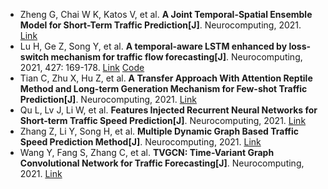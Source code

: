 * Zheng G, Chai W K, Katos V, et al. <b>A Joint Temporal-Spatial Ensemble Model for Short-Term Traffic Prediction[J]</b>. Neurocomputing, 2021. [Link](https://www.sciencedirect.com/science/article/pii/S0925231221009322)
* Lu H, Ge Z, Song Y, et al. <b>A temporal-aware LSTM enhanced by loss-switch mechanism for traffic flow forecasting[J]</b>. Neurocomputing, 2021, 427: 169-178. [Link](https://www.sciencedirect.com/science/article/pii/S0925231220318130) [Code](https://github.com/illumina7e/TCC-LSTM-LSM)
* Tian C, Zhu X, Hu Z, et al. <b>A Transfer Approach With Attention Reptile Method and Long-term Generation Mechanism for Few-shot Traffic Prediction[J]</b>. Neurocomputing, 2021. [Link](https://www.sciencedirect.com/science/article/pii/S0925231221004549)
* Qu L, Lv J, Li W, et al. <b>Features Injected Recurrent Neural Networks for Short-term Traffic Speed Prediction[J]</b>. Neurocomputing, 2021. [Link](https://www.sciencedirect.com/science/article/pii/S0925231221004380)
* Zhang Z, Li Y, Song H, et al. <b>Multiple Dynamic Graph Based Traffic Speed Prediction Method[J]</b>. Neurocomputing, 2021. [Link](https://www.sciencedirect.com/science/article/pii/S0925231221010973)
* Wang Y, Fang S, Zhang C, et al. <b>TVGCN: Time-Variant Graph Convolutional Network for Traffic Forecasting[J]</b>. Neurocomputing, 2021. [Link](https://www.sciencedirect.com/science/article/pii/S0925231221016805)
